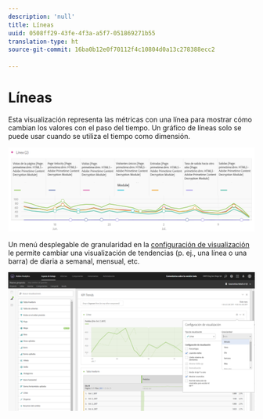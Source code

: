 ```yaml
---
description: 'null'
title: Líneas
uuid: 0508ff29-43fe-4f3a-a5f7-051869271b55
translation-type: ht
source-git-commit: 16ba0b12e0f70112f4c10804d0a13c278388ecc2

---
```



# Líneas

Esta visualización representa las métricas con una línea para mostrar cómo cambian los valores con el paso del tiempo. Un gráfico de líneas solo se puede usar cuando se utiliza el tiempo como dimensión.

![](assets/line.png)

Un menú desplegable de granularidad en la [configuración de visualización](/help/analyze/analysis-workspace/visualizations/freeform-analysis-visualizations.md#section_D3BB5042A92245D8BF6BCF072C66624B) le permite cambiar una visualización de tendencias (p. ej., una línea o una barra) de diaria a semanal, mensual, etc.

![](assets/viz-granularity.png)

